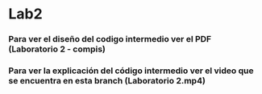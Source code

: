 # Lab2 

### Para ver el diseño del codigo intermedio ver el PDF (Laboratorio 2 - compis)

### Para ver la explicación del código intermedio ver el video que se encuentra en esta branch (Laboratorio 2.mp4)
